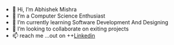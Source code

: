 - 👋 Hi, I’m  Abhishek Mishra
- 👀 I’m a Computer Science Enthusiast 
- 🌱 I’m currently learning Software Development And Designing 
- 💞️ I’m looking to collaborate on exiting projects 
- 📫 reach me ...out on 
      ++[Linkedin](https://www.linkedin.com/in/abhishek-mishra-dev/)


<!---
abmincodecreations/abmincodecreations is a ✨ special ✨ repository because its `README.md` (this file) appears on your GitHub profile.
You can click the Preview link to take a look at your changes.
--->
